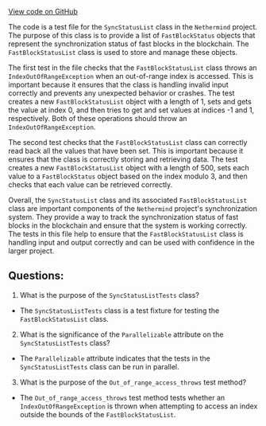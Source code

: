 [View code on GitHub](https://github.com/NethermindEth/nethermind/src/Nethermind/Nethermind.Synchronization.Test/FastBlocks/SyncStatusListTests.cs)

The code is a test file for the `SyncStatusList` class in the `Nethermind` project. The purpose of this class is to provide a list of `FastBlockStatus` objects that represent the synchronization status of fast blocks in the blockchain. The `FastBlockStatusList` class is used to store and manage these objects.

The first test in the file checks that the `FastBlockStatusList` class throws an `IndexOutOfRangeException` when an out-of-range index is accessed. This is important because it ensures that the class is handling invalid input correctly and prevents any unexpected behavior or crashes. The test creates a new `FastBlockStatusList` object with a length of 1, sets and gets the value at index 0, and then tries to get and set values at indices -1 and 1, respectively. Both of these operations should throw an `IndexOutOfRangeException`.

The second test checks that the `FastBlockStatusList` class can correctly read back all the values that have been set. This is important because it ensures that the class is correctly storing and retrieving data. The test creates a new `FastBlockStatusList` object with a length of 500, sets each value to a `FastBlockStatus` object based on the index modulo 3, and then checks that each value can be retrieved correctly.

Overall, the `SyncStatusList` class and its associated `FastBlockStatusList` class are important components of the `Nethermind` project's synchronization system. They provide a way to track the synchronization status of fast blocks in the blockchain and ensure that the system is working correctly. The tests in this file help to ensure that the `FastBlockStatusList` class is handling input and output correctly and can be used with confidence in the larger project.
## Questions: 
 1. What is the purpose of the `SyncStatusListTests` class?
- The `SyncStatusListTests` class is a test fixture for testing the `FastBlockStatusList` class.

2. What is the significance of the `Parallelizable` attribute on the `SyncStatusListTests` class?
- The `Parallelizable` attribute indicates that the tests in the `SyncStatusListTests` class can be run in parallel.

3. What is the purpose of the `Out_of_range_access_throws` test method?
- The `Out_of_range_access_throws` test method tests whether an `IndexOutOfRangeException` is thrown when attempting to access an index outside the bounds of the `FastBlockStatusList`.